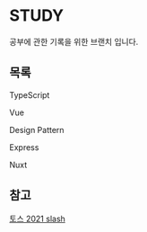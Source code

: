 # STUDY

공부에 관한 기록을 위한 브랜치 입니다.

 
## 목록

TypeScript

Vue

Design Pattern

Express

Nuxt

## 참고
[토스 2021 slash](https://toss.im/slash-21)